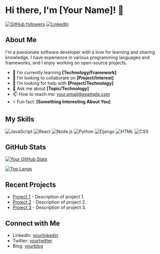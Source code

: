 # Hi there, I'm [Your Name]! 👋

[![GitHub followers](https://img.shields.io/github/followers/yourusername?label=Follow&style=social)](https://github.com/yourusername)
[![LinkedIn](https://img.shields.io/badge/LinkedIn-Connect-blue)](https://www.linkedin.com/in/yourlinkedin/)

## About Me

I'm a passionate software developer with a love for learning and sharing knowledge. I have experience in various programming languages and frameworks, and I enjoy working on open-source projects.

- 🌱 I’m currently learning **[Technology/Framework]**
- 👯 I’m looking to collaborate on **[Project/Interest]**
- 🤔 I’m looking for help with **[Project/Technology]**
- 💬 Ask me about **[Topic/Technology]**
- 📫 How to reach me: [your.email@example.com](mailto:your.email@example.com)
- ⚡ Fun fact: **[Something Interesting About You]**

## My Skills

![JavaScript](https://img.shields.io/badge/-JavaScript-333333?style=flat&logo=javascript)
![React](https://img.shields.io/badge/-React-333333?style=flat&logo=react)
![Node.js](https://img.shields.io/badge/-Node.js-333333?style=flat&logo=node.js)
![Python](https://img.shields.io/badge/-Python-333333?style=flat&logo=python)
![Django](https://img.shields.io/badge/-Django-333333?style=flat&logo=django)
![HTML](https://img.shields.io/badge/-HTML-333333?style=flat&logo=html5)
![CSS](https://img.shields.io/badge/-CSS-333333?style=flat&logo=css3)

## GitHub Stats

[![Your GitHub Stats](https://github-readme-stats.vercel.app/api?username=yourusername&show_icons=true&theme=dark)](https://github.com/yourusername)

[![Top Langs](https://github-readme-stats.vercel.app/api/top-langs/?username=yourusername&layout=compact&theme=dark)](https://github.com/yourusername)

## Recent Projects

- [Project 1](https://github.com/yourusername/project1) - Description of project 1.
- [Project 2](https://github.com/yourusername/project2) - Description of project 2.
- [Project 3](https://github.com/yourusername/project3) - Description of project 3.

## Connect with Me

- LinkedIn: [yourlinkedin](https://www.linkedin.com/in/yourlinkedin/)
- Twitter: [yourtwitter](https://twitter.com/yourtwitter)
- Blog: [yourblog](https://yourblog.com)

